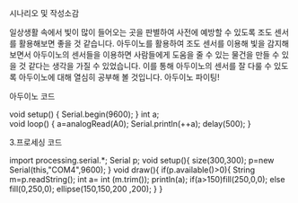 시나리오 및 작성소감

일상생활 속에서 빛이 많이 들어오는 곳을 판별하여 사전에 예방할 수 있도록 조도 센서를 활용해보면 좋을 것 같습니다. 아두이노를 활용하여 조도 센서를 이용해 빛을 감지해보면서 아두이노의 센서들을 이용하면 사람들에게 도움을 줄 수 있는 물건을 만들 수 있을 것 같다는 생각을 가질 수 있었습니다. 이를 통해 아두이노의 센서를 잘 다룰 수 있도록 아두이노에 대해 열심히 공부해 볼 것입니다. 아두이노 파이팅!

아두이노 코드

void setup() {
  Serial.begin(9600);
}
int a;  
void loop() {
  a=analogRead(A0);
  Serial.println(++a);
  delay(500);
}


3.프로세싱 코드

import processing.serial.*;
Serial p;
void setup(){
  size(300,300);
  p=new Serial(this,"COM4",9600);
}
void draw(){
  if(p.available()>0){
    String m=p.readString();
    int a= int (m.trim());
    println(a);
    if(a>150)fill(250,0,0);
    else     fill(0,250,0);
    ellipse(150,150,200 ,200);
  }
}


